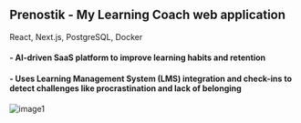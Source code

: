## Prenostik - My Learning Coach web application
React, Next.js, PostgreSQL, Docker
#### - AI-driven SaaS platform to improve learning habits and retention
#### - Uses Learning Management System (LMS) integration and check-ins to detect challenges like procrastination and lack of belonging

![image1](https://github.com/user-attachments/assets/1970467c-1ad7-4eb8-a1d7-5603e2631560)

